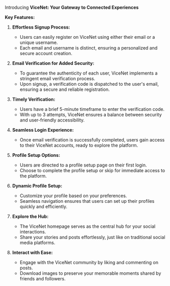 Introducing **ViceNet: Your Gateway to Connected Experiences**

**Key Features:**

1. **Effortless Signup Process:**
   - Users can easily register on ViceNet using either their email or a unique username.
   - Each email and username is distinct, ensuring a personalized and secure account creation.

2. **Email Verification for Added Security:**
   - To guarantee the authenticity of each user, ViceNet implements a stringent email verification process.
   - Upon signup, a verification code is dispatched to the user's email, ensuring a secure and reliable registration.

3. **Timely Verification:**
   - Users have a brief 5-minute timeframe to enter the verification code.
   - With up to 3 attempts, ViceNet ensures a balance between security and user-friendly accessibility.

4. **Seamless Login Experience:**
   - Once email verification is successfully completed, users gain access to their ViceNet accounts, ready to explore the platform.

5. **Profile Setup Options:**
   - Users are directed to a profile setup page on their first login.
   - Choose to complete the profile setup or skip for immediate access to the platform.

6. **Dynamic Profile Setup:**
   - Customize your profile based on your preferences.
   - Seamless navigation ensures that users can set up their profiles quickly and efficiently.

7. **Explore the Hub:**
   - The ViceNet homepage serves as the central hub for your social interactions.
   - Share your stories and posts effortlessly, just like on traditional social media platforms.

8. **Interact with Ease:**
   - Engage with the ViceNet community by liking and commenting on posts.
   - Download images to preserve your memorable moments shared by friends and followers.
